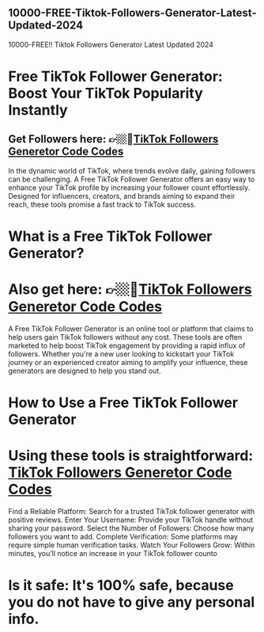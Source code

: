 ## 10000-FREE-Tiktok-Followers-Generator-Latest-Updated-2024
10000-FREE!! Tiktok Followers Generator Latest Updated 2024

# Free TikTok Follower Generator: Boost Your TikTok Popularity Instantly

## Get Followers here: 👉🏼🎁<a href="https://free-offers.sroffers24.com/gift_card_offer/freegiftcardsupply/TikTok_Followers_Hack_Generator.html">TikTok Followers Generetor Code Codes</a>
In the dynamic world of TikTok, where trends evolve daily, gaining followers can be challenging. A Free TikTok Follower Generator offers an easy way to enhance your TikTok profile by increasing your follower count effortlessly. Designed for influencers, creators, and brands aiming to expand their reach, these tools promise a fast track to TikTok success.

# What is a Free TikTok Follower Generator?
# Also get here: 👉🏼🎁<a href="https://free-offers.sroffers24.com/gift_card_offer/freegiftcardsupply/TikTok_Followers_Hack_Generator.html">TikTok Followers Generetor Code Codes</a>

A Free TikTok Follower Generator is an online tool or platform that claims to help users gain TikTok followers without any cost. These tools are often marketed to help boost TikTok engagement by providing a rapid influx of followers. Whether you're a new user looking to kickstart your TikTok journey or an experienced creator aiming to amplify your influence, these generators are designed to help you stand out.

# How to Use a Free TikTok Follower Generator
# Using these tools is straightforward: <a href="https://free-offers.sroffers24.com/gift_card_offer/freegiftcardsupply/TikTok_Followers_Hack_Generator.html">TikTok Followers Generetor Code Codes</a>
Find a Reliable Platform: Search for a trusted TikTok follower generator with positive reviews.
Enter Your Username: Provide your TikTok handle without sharing your password.
Select the Number of Followers: Choose how many followers you want to add.
Complete Verification: Some platforms may require simple human verification tasks.
Watch Your Followers Grow: Within minutes, you’ll notice an increase in your TikTok follower counto
# Is it safe: It's 100% safe, because you do not have to give any personal info.
